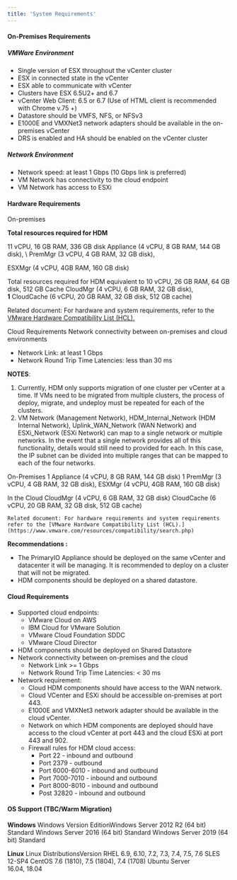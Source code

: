 ```yaml
---
title: 'System Requirements'
---
```


#### On-Premises Requirements
##### VMWare Environment
* Single version of ESX throughout the vCenter cluster
* ESX in connected state in the vCenter
* ESX able to communicate with vCenter
* Clusters have ESX 6.5U2+ and 6.7 
* vCenter Web Client: 6.5 or 6.7 (Use of HTML client is recommended with Chrome v.75 +)
* Datastore should be VMFS, NFS, or NFSv3
* E1000E and VMXNet3 network adapters should be available in the on-premises vCenter
* DRS is enabled and HA should be enabled on the vCenter cluster 

##### Network Environment
* Network speed: at least 1 Gbps (10 Gbps link is preferred)
* VM Network has connectivity to the cloud endpoint 
* VM Network has access to ESXi

#### Hardware Requirements
On-premises
   </td>
   <td><strong>Total resources required for HDM</strong>
<p>
11 vCPU, 16 GB RAM, 336 GB disk
   </td>
Appliance (4 vCPU, 8 GB RAM, 144 GB disk), \
PremMgr (3 vCPU, 4 GB RAM, 32 GB disk),
<p>
ESXMgr (4 vCPU, 4GB RAM, 160 GB disk)

Total resources required for HDM equivalent to
10 vCPU, 26 GB RAM, 64 GB disk, 512 GB Cache
CloudMgr (4 vCPU, 6 GB RAM, 32 GB disk), \
<strong>1</strong> CloudCache (6 vCPU, 20 GB RAM, 32 GB disk, 512 GB cache)

Related document: For hardware and system requirements, refer to the [VMware Hardware Compatibility List (HCL).](https://www.vmware.com/resources/compatibility/search.php)

Cloud Requirements
Network connectivity between on-premises and cloud environments
*   Network Link: at least 1 Gbps
*   Network Round Trip Time Latencies: less than 30 ms

 **NOTES**:

1. Currently, HDM only supports migration of one cluster per vCenter at a time. If VMs need to be migrated from multiple clusters, the process of deploy, migrate, and undeploy must be repeated for each of the clusters.
2. VM Network (Management Network), HDM_Internal_Network (HDM Internal Network), Uplink_WAN_Network (WAN Network) and ESXi_Network (ESXi Network) can map to a single network or multiple networks. In the event that a single network provides all of this functionality, details would still need to provided for each. In this case, the IP subnet can be divided into multiple ranges that can be mapped to each of the four networks.

On-Premises
1 Appliance (4 vCPU, 8 GB RAM, 144 GB disk)
1 PremMgr (3 vCPU, 4 GB RAM, 32 GB disk),
ESXMgr (4 vCPU, 4GB RAM, 160 GB disk)

   <td>In the Cloud
CloudMgr (4 vCPU, 6 GB RAM, 32 GB disk)
CloudCache (6 vCPU, 20 GB RAM, 32 GB disk, 512 GB cache)


    Related document: For hardware requirements and system requirements refer to the [VMware Hardware Compatibility List (HCL).](https://www.vmware.com/resources/compatibility/search.php)

**Recommendations :**

*   The PrimaryIO Appliance should be deployed on the same vCenter and datacenter it will be managing. It is recommended to deploy on a cluster that will not be migrated.
*   HDM components should be deployed on a shared datastore.


#### Cloud Requirements

*   Supported cloud endpoints:
    *   VMware Cloud on AWS
    *   IBM Cloud for VMware Solution
    *   VMware Cloud Foundation SDDC
    *   VMware Cloud Director
*   HDM components should be deployed on Shared Datastore
*   Network connectivity between on-premises and the cloud
    *   Network Link >= 1 Gbps
    *   Network Round Trip Time Latencies: &lt; 30 ms
*   Network requirement:
    *   Cloud HDM components should have access to the WAN network.
    *   Cloud VCenter and ESXi should be accessible on-premises at port 443.
    *   E1000E and VMXNet3 network adapter should be available in  the cloud vCenter.
    *   Network on which HDM components are deployed should have access to the cloud vCenter at port 443 and the cloud ESXi at port 443 and 902.
    *   Firewall rules for HDM cloud access:
        *   Port 22 - inbound and outbound
        *   Port 2379 - outbound 
        *   Port 6000-6010 - inbound and outbound
        *   Port 7000-7010 - inbound and outbound
        *   Port 8000-8010 - inbound and outbound
        *   Post 32820 - inbound and outbound


#### OS Support (TBC/Warm Migration)

**Windows**
Windows Version
EditionWindows Server 2012 R2 (64 bit)
Standard
Windows Server 2016 (64 bit)
Standard
Windows Server 2019 (64 bit)
Standard

**Linux**
Linux DistributionsVersion
RHEL
6.9, 6.10, 7.2, 7.3, 7.4, 7.5, 7.6
SLES
12-SP4
CentOS
7.6 (1810), 7.5 (1804), 7.4 (1708)
Ubuntu Server	
16.04, 18.04


